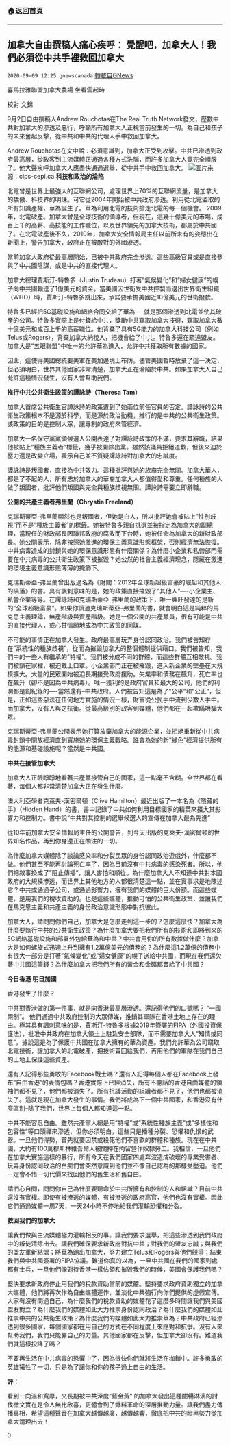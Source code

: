 ###  [:house:返回首頁](https://github.com/ourhimalayas/txt)
---

## 加拿大自由撰稿人痛心疾呼： 覺醒吧，加拿大人！我們必須從中共手裡救回加拿大
`2020-09-09 12:25 gnewscanada` [轉載自GNews](https://gnews.org/zh-hant/343712/)

喜馬拉雅聯盟加拿大農場 坐看雲起時

校對 文錦

9月2日自由撰稿人Andrew Rouchotas在The Real Truth Network發文，歷數中共對加拿大的滲透及惡行，呼籲所有加拿大人正視當前發生的一切。為自己和孩子的未來奮起反擊，從中共和中共的代理人手中救回加拿大。

Andrew Rouchotas在文中說：必須意識到，加拿大正受到攻擊。中共已滲透到政府最高層，從政客到主流媒體正通過各種方式洗腦，而許多加拿大人竟完全順服了。他大聲疾呼加拿大人應盡快通過選舉，從中共手中救回加拿大。
![](https://s3.amazonaws.com/gnews-media-offload/wp-content/uploads/2020/09/09121735/China-Canada-690x445-1.jpg)圖片來源：cips-cepi.ca 
**科技和政治的淪陷**

北電曾是世界上最強大的互聯網公司，處理世界上70%的互聯網流量，是加拿大的驕傲、科技界的明珠。可它從2004年開始被中共政府滲透。利用從北電盜取的所有知識產權，華為誕生了。華為利用北電的技術搶走北電的每一個機會。 2009年，北電破產。加拿大曾是全球技術的領導者，但現在，這幾十億美元的市場，成百上千的高薪、高技能的工作職位，以及世界領先的加拿大技術，都屬於中共國了。在北電破產後不久，2010年，加拿大安全情報局主任以前所未有的姿態出在新聞上，警告加拿大，政府正在被敵對的外國滲透。

當前加拿大政府從最高層開始，已被中共政府完全滲透。這些高級官員或是直接參與了中共國陰謀，或是中共的直接代理人。

加拿大總理賈斯汀-特魯多（Justin Trudeau）打著”氣候變化”和”婦女健康”的幌子向中共國輸送了1億美元的資金。當美國因世衛受中共控製而退出世界衛生組織（WHO）時，賈斯汀-特魯多跳出來，承諾要承擔美國近10億美元的世衛撥款。

特魯多已經把5G基礎設施和網絡合同交給了華為—-就是那個滲透到北電並使其破產的公司。特魯多實際上是付錢給中共，獎勵中共竊取加拿大技術，竊取加拿大數十億美元和成百上千的高薪職位。他背棄了具有5G能力的加拿大科技公司（例如Telus或Rogers），背棄加拿大納稅人，把機會給了中共。特魯多還在疏遠盟友。加拿大是”五眼聯盟”中唯一的允許華為進入，允許中共獲取所有數據的國家。

因此，這使得美國總統要美軍在美加邊境上布防。儘管美國暫時放棄了這一決定，但必須明白，世界其他國家非常清楚，加拿大正在淪陷於中共。如果加拿大人自己允許這種情況發生，沒有人會幫助我們。

**推行中共公共衛生政策的譚詠詩（Theresa Tam）**

加拿大首席公共衛生官譚詠詩的政策遭到了她兩位前任官員的否定。譚詠詩的公共衛生政策根本不是源於科學，而是源於政治動機，推行的是中共的公共衛生政策。該政策的目的是控制大眾，讓專制的政府來管經濟。

加拿大一名保守黨黨領候選人公開表達了對譚詠詩政策的不滿，要求其辭職，結果他被貼上”種族主義者”標籤，幾乎被開除出黨。雖然該議員拒絕道歉，但後來迫於壓力還是改變立場，表示自己並不質疑譚詠詩對加拿大的忠誠度。

譚詠詩是叛國者，直接為中共效力。這種批評與她的族裔完全無關。加拿大華人，都是了不起的人，所有忠於加拿大的華裔加拿大人都值得愛和尊重。任何種族的人做了叛國者，批評他們叛國與完全與種族歧視無關。譚詠詩需要立即辭職。

**公開的共產主義者弗里蘭（Chrystia Freeland）**

克瑞斯蒂亞-弗里蘭顯然也是叛國者，但她是白人，所以批評她會被貼上”性別歧視”而不是”種族主義者”的標籤。她被特魯多親自挑選並被指定為加拿大的副總理，當現任的財政部長因聯邦政府的腐敗而下台時，她被任命為加拿大的新財政部長。她公開表示，除非按照她激進的環保主義意識形態框架，否則經濟無法恢復。中共病毒造成的封鎖與她的環保意識形態有什麼關係？為什麼小企業和私營部門需要在中共病毒的公共衛生政策下被摧毀？她公然的社會主義經濟理念，隱藏在激進的環境主義意識形態薄薄的掩飾下。

克瑞斯蒂亞-弗里蘭曾出版過名為《財閥：2012年全球新超級富豪的崛起和其他人的隕落》的書。具有諷刺意味的是，她的政策直接摧毀了”其他人”—-小企業主、私營企業等等。在譚詠詩和克瑞斯蒂亞-弗里蘭的政策下，唯一興旺發達的是新的”全球超級富豪”。如果你讀過克瑞斯蒂亞-弗里蘭的書，就會明白這是純粹的馬克思主義理論，無產階級與資產階級。她是一個公開的共產黨員，很有可能是中共的直接代理人，或心甘情願地成為中共政策的同謀。

不可能的事情正在加拿大發生。政府最高層玩弄身份認同政治。我們被告知存在”系統性的種族歧視”，從而為摧毀加拿大的整個體制提供藉口。我們被告知，我們中的一些人有繼承的”特權”。我們被分成不同的群體，而這些群體互相敵視。我們被鎖在家裡，被迫戴上口罩。小企業部門正在被摧毀，進入新企業的壁壘在大規模擴大。大量的民眾開始被迫長期接受政府援助。失業率和債務在飆升，死亡率也在飆升（卻不是因為中共病毒）。唯一獲利的是政府官員和最大的公司，他們的利潤都是創紀錄的—-當然還有–中共政府。人們被告知這是為了”公平”和”公正”，但是，正如這些惡法在任何地方實施的情況一樣，財富從公民手中流到少數人手中。而加拿大，沒有人與之抗衡。從最高級別的政客到媒體，他們都在一起欺瞞哄騙大眾。

克瑞斯蒂亞-弗里蘭公開表示她打算放棄加拿大的能源企業，並拒絕重新從中共病毒封鎖中開放經濟直到實施她的環保主義戰略。誰會為她的新”綠色”經濟提供所有的能源和基礎設施呢？當然是中共國。

**中共在接管加拿大**

加拿大人正眼睜睜地看著共產黨接管自己的國家，這一點毫不含糊。全世界都在看著，每個人都非常清楚加拿大正在發生什麼。

澳大利亞學者克萊夫-漢密爾頓（Clive Hamilton）最近出版了一本名為《隱藏的手》（Hidden Hand）的書，書中記錄了中共如何利用目標國家的精英來擴大其影響力和控制力。書中說“中共對其控制的選舉候選人的宣傳在加拿大最為先進”

從10年前加拿大安全情報局主任的公開警告，到今天出版的克萊夫-漢密爾頓的世界知名作品，再到你身邊正在關注的一切。

為什麼加拿大媒體除了談論感染率和分裂民眾的身份認同政治遊戲外，什麼都不做。他們甚至不能再討論死亡率了，因為目前沒有中共病毒的感染死者。所以，他們把敘事換成了”阻止傳播”，讓人害怕和順從。為什麼加拿大人不知道中共對本國政府的大規模滲透，而世界上其他地方的人都很清楚這一點，並在實事求是地陳述它？中共或通過子公司，或通過影響力，擁有我們的媒體的巨大份額。而這些媒體，是用我們的稅收資助的。也是這些媒體，推動可怕的公共衛生政策，並讓我們在馬克思主義和共產主義的身份政治意識形態中對抗彼此。

加拿大人，請問問你們自己，加拿大是怎麼走到這一步的？怎麼這麼快？加拿大為什麼要執行中共的公共衛生政策？為什麼加拿大要把我們所有的技術和即將到來的5G網絡基礎設施和部署外包給華為和中共？中共會用你的所有數據做什麼？加拿大是如何螺旋式迅速上升到擁有1.2萬億美元的債務的？為什麼這1.2萬億的債務中有很大一部分是打著”氣候變化”或”婦女健康”的幌子送給中共國，而現在我們還欠著中共國這筆錢？為什麼加拿大把我們所有的黃金和金礦都賣給了中共國？

**今日香港 明日加國**

香港發生了什麼？

中共對香港做的第一件事，就是向香港最高層滲透。還記得他們的口號嗎？ “一國兩制”。 
他們通過中共政府控制的大眾傳媒，推銷其軍隊在香港土地上存在的理由。極其具有諷刺意味的是，賈斯汀-特魯多根據2019年簽署的FIPA（外國投資保護法），批准中共政府在加拿大領土上駐紮安全部隊，而不需要加拿大人”知情或同意”。據說這是為了保護中共國在加拿大擁有的華為資產。我們允許華為公司竊取北電技術，讓加拿大的北電破產，把技術賣回給我們，再用他們的軍隊在我們自己的土地上保護這些資產。

還有人記得那些勇敢的Facebook戰士嗎？還有人記得每個人都在Facebook上發布”自由香港”的表情包嗎？香港實際上已經消失，所有不聽話的香港自由媒體的領袖們都不見了，他們都被消失了。所有抗議活動的組織者都不見了，他們也都被消失了。這就是現在加拿大發生的事情。我們將成為下一個中共國家，和香港沒有什麼區別–除了我們，世界上每個人都知道這一點。

中共不能容忍自由。雖然共產黨人總是用”特權”或”系統性種族主義”或”多樣性和包容性”等口頭禪來滲透，但你必須明白，這些只是播種分裂、恐懼和仇恨的武器。一旦他們得勢，首先就要囚禁或殺死他們不喜歡的群體和種族。現在在中共國，大約有100萬穆斯林維吾爾人被關押在拘留營作奴隸勞工。我相信，一旦他們在加拿大實施這樣的暴行，所有今天在我們國家四處奔波造成破壞的專業受害者、玩弄身份認同政治的白痴們會突然意識到他們並不像自己認為的那樣受壓迫。他們一定會不惜一切代價來找回他們的舊生活和舊自由。

請捫心自問，問問你自己為什麼要聽命於中共所擁有和控制的人和組織？目前中共還沒有實權。即使有被滲透的媒體，有被滲透的政府高官，他們也沒有實權。因此它們通過媒體一周7天，一天24小時不停地給我們灌輸恐懼和分裂。

**救回我們的加拿大**

讓我們做與主流媒體極力灌輸相反的事。讓我們要求選舉，把這些滲透到我們政府中的叛徒清除出去。讓我們確保要求新政府對抗中共；對我們的盟友忠誠；與我們的盟友重新結盟；將華為踢出加拿大，努力建立Telus和Rogers與他們競爭；結束我們與中共國簽署的FIPA協議。難道你真的以為，一旦中共國在我們的國家到處都有士兵，一旦他們像對待香港一樣佔領和摧毀我們的時候，美國會保護我們嗎？

堅決要求新政府停止用我們的稅款資助當前的媒體。堅持要求政府資助獨立的加拿大媒體，他們將再次作為自由媒體運作，並淡化中共強行向你們提供的虛假宣傳。大家有沒有問過自己，為什麼我們的稅款資助的媒體花了這麼多時間讓我們與美國盟友對立？為什麼我們的媒體如此大力推崇身份認同政治？為什麼我們的媒體如此推崇中共的公共衛生政策？為什麼我們的媒體如此大力推崇華為？中共政府已經滲透到很多國家，每個國家都在用自己的方式在不同程度上來應對和抗爭。沒有人來幫助我們，我們只能靠自己的力量。其他國家都在反擊，但加拿大卻沒有。難道我們就這樣投降了嗎？

不要再生活在中共病毒的恐懼中了，因為很快你們就將生活在枷鎖中。許多勇敢的英雄犧牲了一切，只是為了讓你和你的孩子過上自由的生活。

**評：**

看到一向溫和寬厚，又長期被中共深度”藍金黃“ 的加拿大發出這種酣暢淋漓的討伐檄文實在是令人無比欣喜，更體會到了爆料革命的深層推動力量。讓我們盡力傳播真相，希望這種聲音在加拿大越傳越廣，越傳越響，徹底把中共的暗黑勢力從加拿大清理出去！

0
